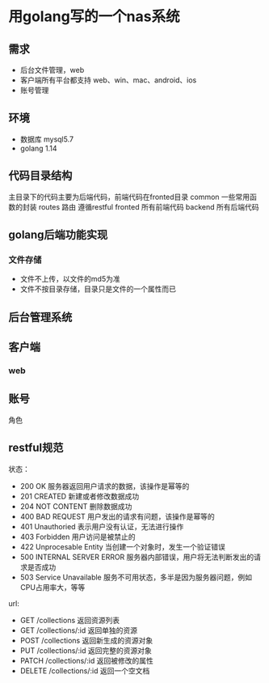 # 用golang写的一个nas系统
## 需求
* 后台文件管理，web
* 客户端所有平台都支持 web、win、mac、android、ios
* 账号管理

## 环境
* 数据库 mysql5.7
* golang 1.14
## 代码目录结构
主目录下的代码主要为后端代码，前端代码在fronted目录
common 一些常用函数的封装
routes 路由 遵循restful
fronted 所有前端代码
backend 所有后端代码

## golang后端功能实现
### 文件存储
* 文件不上传，以文件的md5为准
* 文件不按目录存储，目录只是文件的一个属性而已

## 后台管理系统


## 客户端
### web
## 账号
角色
## restful规范

状态：
* 200 OK 服务器返回用户请求的数据，该操作是幂等的
* 201 CREATED 新建或者修改数据成功
* 204 NOT CONTENT 删除数据成功
* 400 BAD REQUEST 用户发出的请求有问题，该操作是幂等的
* 401 Unauthoried 表示用户没有认证，无法进行操作
* 403 Forbidden 用户访问是被禁止的
* 422 Unprocesable Entity 当创建一个对象时，发生一个验证错误
* 500 INTERNAL SERVER ERROR 服务器内部错误，用户将无法判断发出的请求是否成功
* 503 Service Unavailable 服务不可用状态，多半是因为服务器问题，例如CPU占用率大，等等

url:
* GET /collections 返回资源列表
* GET /collections/:id 返回单独的资源
* POST /collections 返回新生成的资源对象
* PUT /collections/:id 返回完整的资源对象
* PATCH /collections/:id 返回被修改的属性
* DELETE /collections/:id 返回一个空文档
